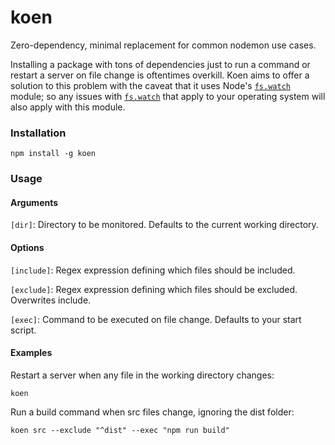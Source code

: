 # koen

Zero-dependency, minimal replacement for common nodemon use cases.

Installing a package with tons of dependencies just to run a command or restart a server on file change is oftentimes overkill. Koen aims to offer a solution to this problem with the caveat that it uses Node's [`fs.watch`](https://nodejs.org/docs/latest/api/fs.html#fswatchfilename-options-listener) module; so any issues with [`fs.watch`](https://nodejs.org/docs/latest/api/fs.html#fswatchfilename-options-listener) that apply to your operating system will also apply with this module.

### Installation

```
npm install -g koen
```

### Usage

#### Arguments

`[dir]`: Directory to be monitored. Defaults to the current working directory.

#### Options

`[include]`: Regex expression defining which files should be included.

`[exclude]`: Regex expression defining which files should be excluded. Overwrites include.

`[exec]`: Command to be executed on file change. Defaults to your start script.

#### Examples

Restart a server when any file in the working directory changes:

```
koen
```

Run a build command when src files change, ignoring the dist folder:

```
koen src --exclude "^dist" --exec "npm run build"
```
